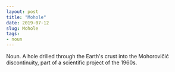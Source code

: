 ```yaml
---
layout: post
title: "Mohole"
date: 2019-07-12
slug: Mohole
tags:
- noun
---
```


Noun. A hole drilled through the Earth's crust into the Mohorovičić discontinuity, part of a scientific project of the 1960s.
